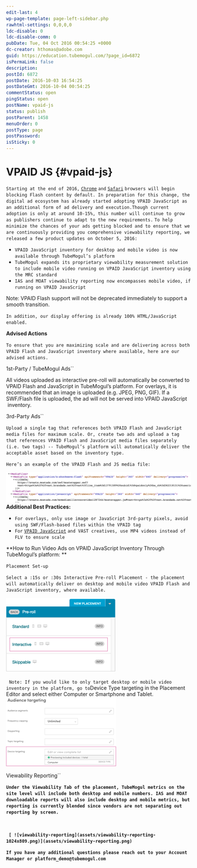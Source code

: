 ```yaml
---
edit-last: 4
wp-page-template: page-left-sidebar.php
rawhtml-settings: 0,0,0,0
ldc-disable: 0
ldc-disable-comm: 0
pubDate: Tue, 04 Oct 2016 00:54:25 +0000
dc-creator: hthomas@adobe.com
guid: https://education.tubemogul.com/?page_id=6872
isPermaLink: false
description: 
postId: 6872
postDate: 2016-10-03 16:54:25
postDateGmt: 2016-10-04 00:54:25
commentStatus: open
pingStatus: open
postName: vpaid-js
status: publish
postParent: 1458
menuOrder: 0
postType: page
postPassword: 
isSticky: 0
---
```


# VPAID JS {#vpaid-js}

`Starting at the end of 2016,` [ `Chrome`](http://mkto-ab110051.com/DJ4000K0PF000f03c4100U0) `and` [ `Safari`](http://mkto-ab110051.com/kJ0Lc0400f001FU0030500P) `browsers will begin blocking Flash content by default. In preparation for this change, the digital ad ecosystem has already started adopting VPAID JavaScript as an additional form of ad delivery and execution.Though current adoption is only at around 10-15%, this number will continue to grow as publishers continue to adapt to the new requirements.`
`To help minimize the chances of your ads getting blocked and to ensure that we are continuously providing you comprehensive viewability reporting, we released a few product updates on October 5, 2016:`

* `VPAID JavaScript inventory for desktop and mobile video is now available through TubeMogul’s platform`
* `TubeMogul expands its proprietary viewability measurement solution to include mobile video running on VPAID JavaScript inventory using the MRC standard`
* `IAS and MOAT viewability reporting now encompasses mobile video, if running on VPAID JavaScript`

Note: VPAID Flash support will not be deprecated immediately to support a smooth transition.

`In addition, our display offering is already 100% HTML/JavaScript enabled.`

**Advised Actions**

`To ensure that you are maximizing scale and are delivering across both VPAID Flash and JavaScript inventory where available, here are our advised actions.`

1st-Party / TubeMogul Ads``

All videos uploaded as interactive pre-roll will automatically be converted to VPAID Flash and JavaScript in TubeMogul’s platform. For overlays, it is recommended that an image is uploaded (e.g. JPEG, PNG, GIF). If a SWF/Flash file is uploaded, the ad will not be served into VPAID JavaScript &nbsp;inventory.

3rd-Party Ads``

`Upload a single tag that references both VPAID Flash and JavaScript media files for maximum scale. Or, create two ads and upload a tag that references VPAID Flash and JavaScript media files separately (i.e. two tags) -- TubeMogul’s platform will automatically deliver the acceptable asset based on the inventory type.`

`Here’s an example of the VPAID Flash and JS media file:   
`

[ ![screen-shot-2016-08-30-at-1-34-03-pm](assets/screen-shot-2016-08-30-at-1.34.03-pm-1024x168.png)](assets/screen-shot-2016-08-30-at-1.34.03-pm.png)
**Additional Best Practices:**

* `For overlays, only use image or JavaScript 3rd-party pixels, avoid using SWF/Flash-based files within the VPAID tag`
* `For` [ `VPAID JavaScript`](http://mkto-ab110051.com/Q0fP00F0J81c0043U00O000) `and VAST creatives, use MP4 videos instead of FLV to ensure scale`

**How to Run Video Ads on VPAID JavaScript Inventory Through TubeMogul’s platform: **

`Placement Set-up`

`Select a :15s or :30s Interactive Pre-roll Placement - the placement will automatically deliver on desktop and mobile video VPAID Flash and JavaScript inventory, where available.`

[ ![ipr-new-icons](assets/ipr-new-icons-300x203.png)](assets/ipr-new-icons.png)

&nbsp;
`Note: If you would like to only target desktop or mobile video inventory in the platform, go to`Device Type targeting in the Placement Editor and select either Computer or Smartphone and Tablet.
[](assets/device-targeting1.png) [ ![device-targeting](assets/device-targeting2-300x188.png)](assets/device-targeting2.png)

Viewability Reporting``

**`Under the Viewability Tab of the placement, TubeMogul metrics on the site level will include both desktop and mobile numbers. IAS and MOAT downloadable reports will also include desktop and mobile metrics, but reporting is currently blended since vendors are not separating out reporting by screen.`**

&nbsp;

**` [ ![viewability-reporting](assets/viewability-reporting-1024x809.png)](assets/viewability-reporting.png)`**

**`If you have any additional questions please reach out to your Account Manager or platform_demo@tubemogul.com`**

&nbsp;
&nbsp; 